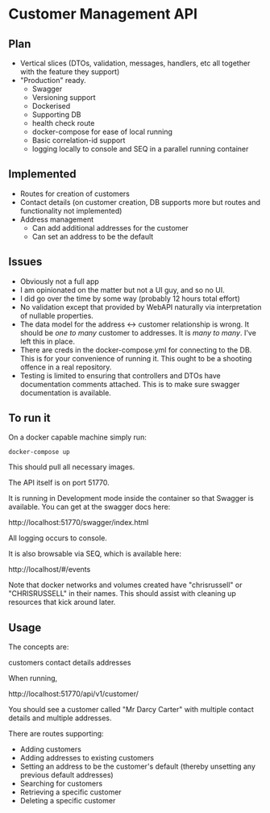 # Customer Management API

## Plan

- Vertical slices (DTOs, validation, messages, handlers, etc all together with the feature they support)
- "Production" ready. 
  - Swagger
  - Versioning support
  - Dockerised
  - Supporting DB
  - health check route
  - docker-compose for ease of local running
  - Basic correlation-id support
  - logging locally to console and SEQ in a parallel running container
   
## Implemented

- Routes for creation of customers
- Contact details (on customer creation, DB supports more but routes and functionality not implemented)
- Address management
  - Can add additional addresses for the customer
  - Can set an address to be the default
  
## Issues

- Obviously not a full app
- I am opinionated on the matter but not a UI guy, and so no UI.
- I did go over the time by some way (probably 12 hours total effort)
- No validation except that provided by WebAPI naturally via interpretation of nullable properties.
- The data model for the address <-> customer relationship is wrong. It should be *one to many* customer to addresses. It is *many to many*. I've left this in place.
- There are creds in the docker-compose.yml for connecting to the DB. This is for your convenience of running it. This ought to be a shooting offence in a real repository.
- Testing is limited to ensuring that controllers and DTOs have documentation comments attached. This is to make sure swagger documentation is available.

## To run it

On a docker capable machine simply run:

```
docker-compose up
```

This should pull all necessary images. 

The API itself is on port 51770.

It is running in Development mode inside the container so that Swagger is available. You can get at the swagger docs here:

http://localhost:51770/swagger/index.html

All logging occurs to console.

It is also browsable via SEQ, which is available here:

http://localhost/#/events

Note that docker networks and volumes created have "chrisrussell" or "CHRISRUSSELL" in their names. This should assist with cleaning up resources that kick around later.

## Usage

The concepts are:

customers
contact details
addresses

When running, 

http://localhost:51770/api/v1/customer/

You should see a customer called "Mr Darcy Carter" with multiple contact details and multiple addresses.

There are routes supporting:

- Adding customers
- Adding addresses to existing customers
- Setting an address to be the customer's default (thereby unsetting any previous default addresses)
- Searching for customers
- Retrieving a specific customer
- Deleting a specific customer
